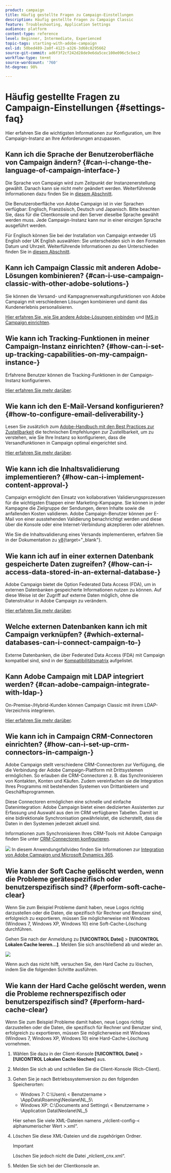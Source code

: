 ```yaml
---
product: campaign
title: Häufig gestellte Fragen zu Campaign-Einstellungen
description: Häufig gestellte Fragen zu Campaign Classic
feature: Troubleshooting, Application Settings
audience: platform
content-type: reference
level: Beginner, Intermediate, Experienced
topic-tags: starting-with-adobe-campaign
exl-id: 50bed489-2a0f-4123-a326-3d68c8295662
source-git-commit: ad6f3f2cf242d28de9e6da5cec100e096c5cbec2
workflow-type: tm+mt
source-wordcount: '760'
ht-degree: 98%

---
```


# Häufig gestellte Fragen zu Campaign-Einstellungen {#settings-faq}



Hier erfahren Sie die wichtigsten Informationen zur Konfiguration, um Ihre Campaign-Instanz an Ihre Anforderungen anzupassen.

## Kann ich die Sprache der Benutzeroberfläche von Campaign ändern? {#can-i-change-the-language-of-campaign-interface-}

Die Sprache von Campaign wird zum Zeitpunkt der Instanzenerstellung gewählt. Danach kann sie nicht mehr geändert werden. Weiterführende Informationen dazu finden Sie in [diesem Abschnitt](../../installation/using/creating-an-instance-and-logging-on.md).

Die Benutzeroberfläche von Adobe Campaign ist in vier Sprachen verfügbar: Englisch, Französisch, Deutsch und Japanisch. Bitte beachten Sie, dass für die Clientkonsole und den Server dieselbe Sprache gewählt werden muss. Jede Campaign-Instanz kann nur in einer einzigen Sprache ausgeführt werden.

Für Englisch können Sie bei der Installation von Campaign entweder US English oder UK English auswählen: Sie unterscheiden sich in den Formaten Datum und Uhrzeit. Weiterführende Informationen zu den Unterschieden finden Sie in [diesem Abschnitt](../../platform/using/adobe-campaign-workspace.md#date-and-time).

## Kann ich Campaign Classic mit anderen Adobe-Lösungen kombinieren? {#can-i-use-campaign-classic-with-other-adobe-solutions-}

Sie können die Versand- und Kampagnenverwaltungsfunktionen von Adobe Campaign mit verschiedenen Lösungen kombinieren und damit das Kundenerlebnis personalisieren.

[Hier erfahren Sie, wie Sie andere Adobe-Lösungen einbinden](../../integrations/using/about-campaign-integrations.md) und [IMS in Campaign einrichten](../../integrations/using/about-adobe-id.md).

## Wie kann ich Tracking-Funktionen in meiner Campaign-Instanz einrichten? {#how-can-i-set-up-tracking-capabilities-on-my-campaign-instance-}

Erfahrene Benutzer können die Tracking-Funktionen in der Campaign-Instanz konfigurieren.

[Hier erfahren Sie mehr darüber](../../installation/using/deploying-an-instance.md#tracking-configuration).

## Wie kann ich den E-Mail-Versand konfigurieren? {#how-to-configure-email-deliverability-}

Lesen Sie zusätzlich zum [Adobe-Handbuch mit den Best Practices zur Zustellbarkeit](https://experienceleague.adobe.com/docs/deliverability-learn/deliverability-best-practice-guide/introduction.html?lang=de) die technischen Empfehlungen zur Zustellbarkeit, um zu verstehen, wie Sie Ihre Instanz so konfigurieren, dass die Versandfunktionen in Campaign optimal eingerichtet sind.

[Hier erfahren Sie mehr darüber](../../delivery/using/about-deliverability.md).

## Wie kann ich die Inhaltsvalidierung implementieren? {#how-can-i-implement-content-approval-}

Campaign ermöglicht den Einsatz von kollaborativen Validierungsprozessen für die wichtigsten Etappen einer Marketing-Kampagne. Sie können in jeder Kampagne die Zielgruppe der Sendungen, deren Inhalte sowie die anfallenden Kosten validieren. Adobe Campaign-Benutzer können per E-Mail von einer ausstehenden Validierung benachrichtigt werden und diese über die Konsole oder eine Internet-Verbindung akzeptieren oder ablehnen.

Wie Sie die Inhaltsvalidierung eines Versands implementieren, erfahren Sie in der Dokumentation zu [&#x200B; v8](https://experienceleague.adobe.com/docs/campaign/automation/campaign-orchestration/marketing-campaign-approval.html#review-and-approve-deliveries){target="_blank"}.

## Wie kann ich auf in einer externen Datenbank gespeicherte Daten zugreifen? {#how-can-i-access-data-stored-in-an-external-database-}

Adobe Campaign bietet die Option Federated Data Access (FDA), um in externen Datenbanken gespeicherte Informationen nutzen zu können. Auf diese Weise ist der Zugriff auf externe Daten möglich, ohne die Datenstruktur in Adobe Campaign zu verändern.

[Hier erfahren Sie mehr darüber](../../installation/using/connecting-to-database.md).

## Welche externen Datenbanken kann ich mit Campaign verknüpfen? {#which-external-databases-can-i-connect-campaign-to-}

Externe Datenbanken, die über Federated Data Access (FDA) mit Campaign kompatibel sind, sind in der [Kompatibilitätsmatrix](../../rn/using/compatibility-matrix.md) aufgelistet.

## Kann Adobe Campaign mit LDAP integriert werden? {#can-adobe-campaign-integrate-with-ldap-}

On-Premise-/Hybrid-Kunden können Campaign Classic mit ihrem LDAP-Verzeichnis integrieren.

[Hier erfahren Sie mehr darüber](../../installation/using/connecting-through-ldap.md).

## Wie kann ich in Campaign CRM-Connectoren einrichten? {#how-can-i-set-up-crm-connectors-in-campaign-}

Adobe Campaign stellt verschiedene CRM-Connectoren zur Verfügung, die die Verbindung der Adobe Campaign-Plattform mit Drittsystemen ermöglichen. So erlauben die CRM-Connectoren z. B. das Synchronisieren von Kontakten, Konten und Käufen. Zudem vereinfachen sie die Integration Ihres Programms mit bestehenden Systemen von Drittanbietern und Geschäftsprogrammen.

Diese Connectoren ermöglichen eine schnelle und einfache Datenintegration: Adobe Campaign bietet einen dedizierten Assistenten zur Erfassung und Auswahl aus den im CRM verfügbaren Tabellen. Damit ist eine bidirektionale Synchronisation gewährleistet, die sicherstellt, dass die Daten in den Systemen jederzeit aktuell sind.

Informationen zum Synchronisieren Ihres CRM-Tools mit Adobe Campaign finden Sie unter [CRM-Connectoren konfigurieren](../../platform/using/crm-connectors.md).

![](assets/do-not-localize/how-to-video.png) In diesem Anwendungsfallvideo finden Sie Informationen zur [Integration von Adobe Campaign und Microsoft Dynamics 365](https://helpx.adobe.com/de/campaign/kt/acc/using/acc-integrate-dynamics365-with-acc-feature-video-set-up.html).

## Wie kann der Soft Cache gelöscht werden, wenn die Probleme gerätespezifisch oder benutzerspezifisch sind? {#perform-soft-cache-clear}

Wenn Sie zum Beispiel Probleme damit haben, neue Logos richtig darzustellen oder die Daten, die spezifisch für Rechner und Benutzer sind, erfolgreich zu exportieren, müssen Sie möglicherweise mit Windows (Windows 7, Windows XP, Windows 10) eine Soft-Cache-Löschung durchführen.

Gehen Sie nach der Anmeldung zu **[!UICONTROL Datei]** > **[!UICONTROL Lokalen Cache leeren...]**. Melden Sie sich anschließend ab und wieder an.

![](assets/faq_soft_cache.png)

Wenn auch das nicht hilft, versuchen Sie, den Hard Cache zu löschen, indem Sie die folgenden Schritte ausführen.

## Wie kann der Hard Cache gelöscht werden, wenn die Probleme rechnerspezifisch oder benutzerspezifisch sind? {#perform-hard-cache-clear}

Wenn Sie zum Beispiel Probleme damit haben, neue Logos richtig darzustellen oder die Daten, die spezifisch für Rechner und Benutzer sind, erfolgreich zu exportieren, müssen Sie möglicherweise mit Windows (Windows 7, Windows XP, Windows 10) eine Hard-Cache-Löschung vornehmen.

1. Wählen Sie dazu in der Client-Konsole **[!UICONTROL Datei]** > **[!UICONTROL Lokalen Cache löschen]** aus.

1. Melden Sie sich ab und schließen Sie die Client-Konsole (Rich-Client).

1. Gehen Sie je nach Betriebssystemversion zu den folgenden Speicherorten:

   * Windows 7: C:\Users\ &lt; Benutzername > \AppData\Roaming\Neolane\NL_5\
   * Windows XP: C:\Documents and Settings\ &lt; Benutzername > \Application Data\Neolane\NL_5

   Hier sehen Sie viele XML-Dateien namens „nlclient-config-&lt; alphanumerischer Wert >.xml“.

1. Löschen Sie diese XML-Dateien und die zugehörigen Ordner.

   >[!IMPORTANT]
   >
   >Löschen Sie jedoch nicht die Datei „nlclient_cnx.xml“.

1. Melden Sie sich bei der Clientkonsole an.
